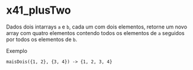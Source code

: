 # x41_plusTwo

Dados dois intarrays `a` e `b`, cada um com dois elementos, retorne um novo array com quatro elementos contendo todos os elementos de `a` seguidos por todos os elementos de `b`.

Exemplo
```
maisDois({1, 2}, {3, 4}) -> {1, 2, 3, 4}
```